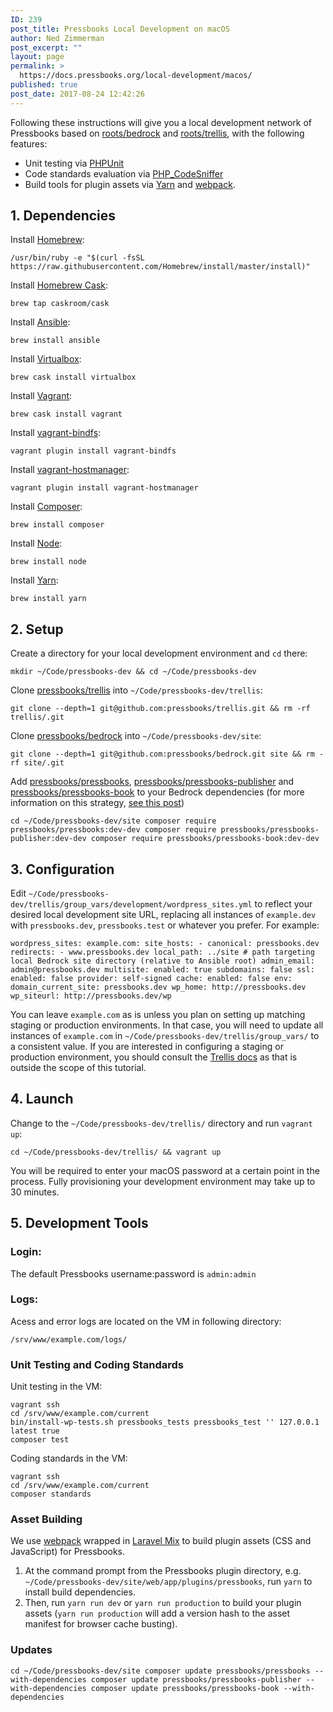 ```yaml
---
ID: 239
post_title: Pressbooks Local Development on macOS
author: Ned Zimmerman
post_excerpt: ""
layout: page
permalink: >
  https://docs.pressbooks.org/local-development/macos/
published: true
post_date: 2017-08-24 12:42:26
---
```

Following these instructions will give you a local development network of Pressbooks based on [roots/bedrock][1] and [roots/trellis][2], with the following features:

*   Unit testing via [PHPUnit][3]
*   Code standards evaluation via [PHP_CodeSniffer][4]
*   Build tools for plugin assets via [Yarn][5] and [webpack][6].

## 1\. Dependencies

Install [Homebrew][7]:

`/usr/bin/ruby -e "$(curl -fsSL https://raw.githubusercontent.com/Homebrew/install/master/install)"`

Install [Homebrew Cask][8]:

`brew tap caskroom/cask`

Install [Ansible][9]:

`brew install ansible`

Install [Virtualbox][10]:

`brew cask install virtualbox`

Install [Vagrant][11]:

`brew cask install vagrant`

Install [vagrant-bindfs][12]:

`vagrant plugin install vagrant-bindfs`

Install [vagrant-hostmanager][13]:

`vagrant plugin install vagrant-hostmanager`

Install [Composer][14]:

`brew install composer`

Install [Node][15]:

`brew install node`

Install [Yarn][5]:

`brew install yarn`

## 2\. Setup

Create a directory for your local development environment and `cd` there:

`mkdir ~/Code/pressbooks-dev && cd ~/Code/pressbooks-dev`

Clone [pressbooks/trellis][16] into `~/Code/pressbooks-dev/trellis`:

`git clone --depth=1 git@github.com:pressbooks/trellis.git && rm -rf trellis/.git`

Clone [pressbooks/bedrock][17] into `~/Code/pressbooks-dev/site`:

`git clone --depth=1 git@github.com:pressbooks/bedrock.git site && rm -rf site/.git`

Add [pressbooks/pressbooks][18], [pressbooks/pressbooks-publisher][19] and [pressbooks/pressbooks-book][20] to your Bedrock dependencies (for more information on this strategy, [see this post][21])

`cd ~/Code/pressbooks-dev/site
composer require pressbooks/pressbooks:dev-dev
composer require pressbooks/pressbooks-publisher:dev-dev
composer require pressbooks/pressbooks-book:dev-dev`

## 3\. Configuration

Edit `~/Code/pressbooks-dev/trellis/group_vars/development/wordpress_sites.yml` to reflect your desired local development site URL, replacing all instances of `example.dev` with `pressbooks.dev`, `pressbooks.test` or whatever you prefer. For example:

`wordpress_sites:
  example.com:
    site_hosts:
      - canonical: pressbooks.dev
        redirects:
          - www.pressbooks.dev
    local_path: ../site # path targeting local Bedrock site directory (relative to Ansible root)
    admin_email: admin@pressbooks.dev
    multisite:
      enabled: true
      subdomains: false
    ssl:
      enabled: false
      provider: self-signed
    cache:
      enabled: false
    env:
      domain_current_site: pressbooks.dev
      wp_home: http://pressbooks.dev
      wp_siteurl: http://pressbooks.dev/wp`

You can leave `example.com` as is unless you plan on setting up matching staging or production environments. In that case, you will need to update all instances of `example.com` in `~/Code/pressbooks-dev/trellis/group_vars/` to a consistent value. If you are interested in configuring a staging or production environment, you should consult the [Trellis docs][22] as that is outside the scope of this tutorial.

## 4\. Launch

Change to the `~/Code/pressbooks-dev/trellis/` directory and run `vagrant up`:

`cd ~/Code/pressbooks-dev/trellis/ && vagrant up`

You will be required to enter your macOS password at a certain point in the process. Fully provisioning your development environment may take up to 30 minutes.

## 5\. Development Tools

### Login:

The default Pressbooks username:password is `admin:admin`

### Logs:

Acess and error logs are located on the VM in following directory:

    /srv/www/example.com/logs/
    

### Unit Testing and Coding Standards

Unit testing in the VM:

    vagrant ssh
    cd /srv/www/example.com/current
    bin/install-wp-tests.sh pressbooks_tests pressbooks_test '' 127.0.0.1 latest true
    composer test
    

Coding standards in the VM:

    vagrant ssh
    cd /srv/www/example.com/current
    composer standards
    

### Asset Building

We use [webpack][6] wrapped in [Laravel Mix][23] to build plugin assets (CSS and JavaScript) for Pressbooks.

1.  At the command prompt from the Pressbooks plugin directory, e.g. `~/Code/pressbooks-dev/site/web/app/plugins/pressbooks`, run `yarn` to install build dependencies.
2.  Then, run `yarn run dev` or `yarn run production` to build your plugin assets (`yarn run production` will add a version hash to the asset manifest for browser cache busting).

### Updates

`cd ~/Code/pressbooks-dev/site
composer update pressbooks/pressbooks --with-dependencies
composer update pressbooks/pressbooks-publisher --with-dependencies
composer update pressbooks/pressbooks-book --with-dependencies`

 [1]: https://roots.io/bedrock
 [2]: https://roots.io/trellis
 [3]: https://phpunit.de
 [4]: https://github.com/squizlabs/PHP_CodeSniffer
 [5]: https://yarnpkg.com
 [6]: https://webpack.github.io
 [7]: http://brew.sh
 [8]: https://caskroom.github.io
 [9]: https://www.ansible.com/
 [10]: https://www.virtualbox.org/
 [11]: https://www.vagrantup.com/
 [12]: https://github.com/gael-ian/vagrant-bindfs
 [13]: https://github.com/devopsgroup-io/vagrant-hostmanager
 [14]: https://getcomposer.org
 [15]: https://nodejs.org
 [16]: https://github.com/pressbooks/trellis/
 [17]: https://github.com/pressbooks/bedrock/
 [18]: https://github.com/pressbooks/pressbooks/
 [19]: https://github.com/pressbooks/pressbooks-publisher/
 [20]: https://github.com/pressbooks/pressbooks-book/
 [21]: http://kizu514.com/blog/php-composer-for-developers/
 [22]: https://roots.io/trellis/docs/wordpress-sites/
 [23]: https://github.com/JeffreyWay/laravel-mix